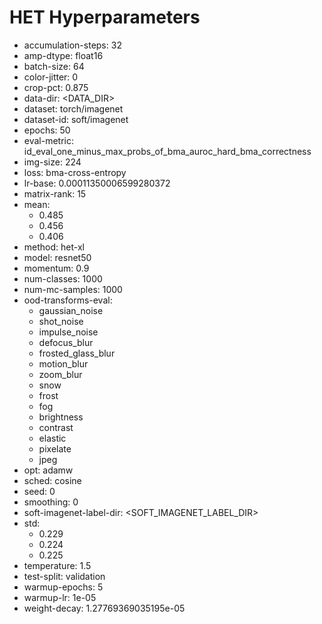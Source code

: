 # HET Hyperparameters

- accumulation-steps: 32
- amp-dtype: float16
- batch-size: 64
- color-jitter: 0
- crop-pct: 0.875
- data-dir: <DATA_DIR>
- dataset: torch/imagenet
- dataset-id: soft/imagenet
- epochs: 50
- eval-metric: id_eval_one_minus_max_probs_of_bma_auroc_hard_bma_correctness
- img-size: 224
- loss: bma-cross-entropy
- lr-base: 0.00011350006599280372
- matrix-rank: 15
- mean: 
  - 0.485
  - 0.456
  - 0.406
- method: het-xl
- model: resnet50
- momentum: 0.9
- num-classes: 1000
- num-mc-samples: 1000
- ood-transforms-eval: 
  - gaussian_noise
  - shot_noise
  - impulse_noise
  - defocus_blur
  - frosted_glass_blur
  - motion_blur
  - zoom_blur
  - snow
  - frost
  - fog
  - brightness
  - contrast
  - elastic
  - pixelate
  - jpeg
- opt: adamw
- sched: cosine
- seed: 0
- smoothing: 0
- soft-imagenet-label-dir: <SOFT_IMAGENET_LABEL_DIR>
- std: 
  - 0.229
  - 0.224
  - 0.225
- temperature: 1.5
- test-split: validation
- warmup-epochs: 5
- warmup-lr: 1e-05
- weight-decay: 1.27769369035195e-05

